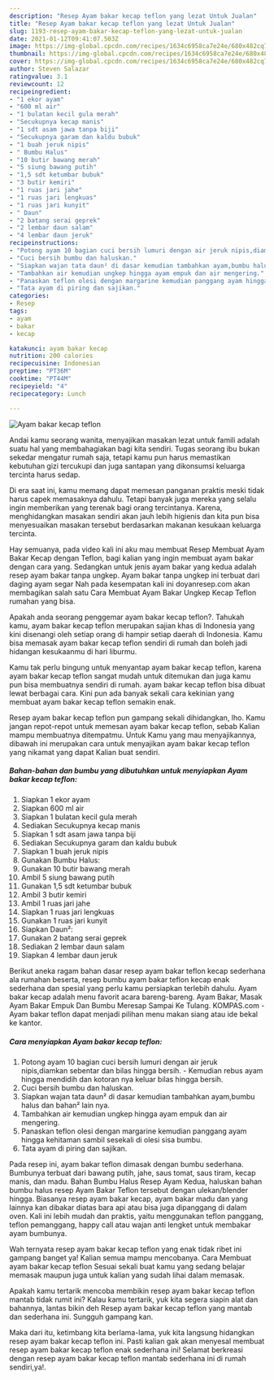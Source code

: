 ```yaml
---
description: "Resep Ayam bakar kecap teflon yang lezat Untuk Jualan"
title: "Resep Ayam bakar kecap teflon yang lezat Untuk Jualan"
slug: 1193-resep-ayam-bakar-kecap-teflon-yang-lezat-untuk-jualan
date: 2021-01-12T09:41:07.503Z
image: https://img-global.cpcdn.com/recipes/1634c6958ca7e24e/680x482cq70/ayam-bakar-kecap-teflon-foto-resep-utama.jpg
thumbnail: https://img-global.cpcdn.com/recipes/1634c6958ca7e24e/680x482cq70/ayam-bakar-kecap-teflon-foto-resep-utama.jpg
cover: https://img-global.cpcdn.com/recipes/1634c6958ca7e24e/680x482cq70/ayam-bakar-kecap-teflon-foto-resep-utama.jpg
author: Steven Salazar
ratingvalue: 3.1
reviewcount: 12
recipeingredient:
- "1 ekor ayam"
- "600 ml air"
- "1 bulatan kecil gula merah"
- "Secukupnya kecap manis"
- "1 sdt asam jawa tanpa biji"
- "Secukupnya garam dan kaldu bubuk"
- "1 buah jeruk nipis"
- " Bumbu Halus"
- "10 butir bawang merah"
- "5 siung bawang putih"
- "1,5 sdt ketumbar bubuk"
- "3 butir kemiri"
- "1 ruas jari jahe"
- "1 ruas jari lengkuas"
- "1 ruas jari kunyit"
- " Daun"
- "2 batang serai geprek"
- "2 lembar daun salam"
- "4 lembar daun jeruk"
recipeinstructions:
- "Potong ayam 10 bagian cuci bersih lumuri dengan air jeruk nipis,diamkan sebentar dan bilas hingga bersih. Kemudian rebus ayam hingga mendidih dan kotoran nya keluar bilas hingga bersih."
- "Cuci bersih bumbu dan haluskan."
- "Siapkan wajan tata daun² di dasar kemudian tambahkan ayam,bumbu halus dan bahan² lain nya."
- "Tambahkan air kemudian ungkep hingga ayam empuk dan air mengering."
- "Panaskan teflon olesi dengan margarine kemudian panggang ayam hingga kehitaman sambil sesekali di olesi sisa bumbu."
- "Tata ayam di piring dan sajikan."
categories:
- Resep
tags:
- ayam
- bakar
- kecap

katakunci: ayam bakar kecap 
nutrition: 200 calories
recipecuisine: Indonesian
preptime: "PT36M"
cooktime: "PT44M"
recipeyield: "4"
recipecategory: Lunch

---
```



![Ayam bakar kecap teflon](https://img-global.cpcdn.com/recipes/1634c6958ca7e24e/680x482cq70/ayam-bakar-kecap-teflon-foto-resep-utama.jpg)

Andai kamu seorang wanita, menyajikan masakan lezat untuk famili adalah suatu hal yang membahagiakan bagi kita sendiri. Tugas seorang ibu bukan sekedar mengatur rumah saja, tetapi kamu pun harus memastikan kebutuhan gizi tercukupi dan juga santapan yang dikonsumsi keluarga tercinta harus sedap.

Di era  saat ini, kamu memang dapat memesan panganan praktis meski tidak harus capek memasaknya dahulu. Tetapi banyak juga mereka yang selalu ingin memberikan yang terenak bagi orang tercintanya. Karena, menghidangkan masakan sendiri akan jauh lebih higienis dan kita pun bisa menyesuaikan masakan tersebut berdasarkan makanan kesukaan keluarga tercinta. 

Hay semuanya, pada video kali ini aku mau membuat Resep Membuat Ayam Bakar Kecap dengan Teflon, bagi kalian yang ingin membuat ayam bakar dengan cara yang. Sedangkan untuk jenis ayam bakar yang kedua adalah resep ayam bakar tanpa ungkep. Ayam bakar tanpa ungkep ini terbuat dari daging ayam segar Nah pada kesempatan kali ini doyanresep.com akan membagikan salah satu Cara Membuat Ayam Bakar Ungkep Kecap Teflon rumahan yang bisa.

Apakah anda seorang penggemar ayam bakar kecap teflon?. Tahukah kamu, ayam bakar kecap teflon merupakan sajian khas di Indonesia yang kini disenangi oleh setiap orang di hampir setiap daerah di Indonesia. Kamu bisa memasak ayam bakar kecap teflon sendiri di rumah dan boleh jadi hidangan kesukaanmu di hari liburmu.

Kamu tak perlu bingung untuk menyantap ayam bakar kecap teflon, karena ayam bakar kecap teflon sangat mudah untuk ditemukan dan juga kamu pun bisa membuatnya sendiri di rumah. ayam bakar kecap teflon bisa dibuat lewat berbagai cara. Kini pun ada banyak sekali cara kekinian yang membuat ayam bakar kecap teflon semakin enak.

Resep ayam bakar kecap teflon pun gampang sekali dihidangkan, lho. Kamu jangan repot-repot untuk memesan ayam bakar kecap teflon, sebab Kalian mampu membuatnya ditempatmu. Untuk Kamu yang mau menyajikannya, dibawah ini merupakan cara untuk menyajikan ayam bakar kecap teflon yang nikamat yang dapat Kalian buat sendiri.

<!--inarticleads1-->

##### Bahan-bahan dan bumbu yang dibutuhkan untuk menyiapkan Ayam bakar kecap teflon:

1. Siapkan 1 ekor ayam
1. Siapkan 600 ml air
1. Siapkan 1 bulatan kecil gula merah
1. Sediakan Secukupnya kecap manis
1. Siapkan 1 sdt asam jawa tanpa biji
1. Sediakan Secukupnya garam dan kaldu bubuk
1. Siapkan 1 buah jeruk nipis
1. Gunakan  Bumbu Halus:
1. Gunakan 10 butir bawang merah
1. Ambil 5 siung bawang putih
1. Gunakan 1,5 sdt ketumbar bubuk
1. Ambil 3 butir kemiri
1. Ambil 1 ruas jari jahe
1. Siapkan 1 ruas jari lengkuas
1. Gunakan 1 ruas jari kunyit
1. Siapkan  Daun²:
1. Gunakan 2 batang serai geprek
1. Sediakan 2 lembar daun salam
1. Siapkan 4 lembar daun jeruk


Berikut aneka ragam bahan dasar resep ayam bakar teflon kecap sederhana ala rumahan beserta, resep bumbu ayam bakar teflon kecap enak sederhana dan spesial yang perlu kamu persiapkan terlebih dahulu. Ayam bakar kecap adalah menu favorit acara bareng-bareng. Ayam Bakar, Masak Ayam Bakar Empuk Dan Bumbu Meresap Sampai Ke Tulang. KOMPAS.com - Ayam bakar teflon dapat menjadi pilihan menu makan siang atau ide bekal ke kantor. 

<!--inarticleads2-->

##### Cara menyiapkan Ayam bakar kecap teflon:

1. Potong ayam 10 bagian cuci bersih lumuri dengan air jeruk nipis,diamkan sebentar dan bilas hingga bersih. - Kemudian rebus ayam hingga mendidih dan kotoran nya keluar bilas hingga bersih.
1. Cuci bersih bumbu dan haluskan.
1. Siapkan wajan tata daun² di dasar kemudian tambahkan ayam,bumbu halus dan bahan² lain nya.
1. Tambahkan air kemudian ungkep hingga ayam empuk dan air mengering.
1. Panaskan teflon olesi dengan margarine kemudian panggang ayam hingga kehitaman sambil sesekali di olesi sisa bumbu.
1. Tata ayam di piring dan sajikan.


Pada resep ini, ayam bakar teflon dimasak dengan bumbu sederhana. Bumbunya terbuat dari bawang putih, jahe, saus tomat, saus tiram, kecap manis, dan madu. Bahan Bumbu Halus Resep Ayam Kedua, haluskan bahan bumbu halus resep Ayam Bakar Teflon tersebut dengan ulekan/blender hingga. Biasanya resep ayam bakar kecap, ayam bakar madu dan yang lainnya kan dibakar diatas bara api atau bisa juga dipanggang di dalam oven. Kali ini lebih mudah dan praktis, yaitu menggunakan teflon panggang, teflon pemanggang, happy call atau wajan anti lengket untuk membakar ayam bumbunya. 

Wah ternyata resep ayam bakar kecap teflon yang enak tidak ribet ini gampang banget ya! Kalian semua mampu mencobanya. Cara Membuat ayam bakar kecap teflon Sesuai sekali buat kamu yang sedang belajar memasak maupun juga untuk kalian yang sudah lihai dalam memasak.

Apakah kamu tertarik mencoba membikin resep ayam bakar kecap teflon mantab tidak rumit ini? Kalau kamu tertarik, yuk kita segera siapin alat dan bahannya, lantas bikin deh Resep ayam bakar kecap teflon yang mantab dan sederhana ini. Sungguh gampang kan. 

Maka dari itu, ketimbang kita berlama-lama, yuk kita langsung hidangkan resep ayam bakar kecap teflon ini. Pasti kalian gak akan menyesal membuat resep ayam bakar kecap teflon enak sederhana ini! Selamat berkreasi dengan resep ayam bakar kecap teflon mantab sederhana ini di rumah sendiri,ya!.


